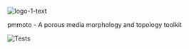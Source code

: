 
![logo-1-text](https://github.com/tmweigand/PMMoTo/assets/68024672/5f667c8f-5498-4597-9af0-76fd6a9bc59a)

pmmoto - A porous media morphology and topology toolkit


![Tests](https://github.com/tmweigand/PMMoTo/blob/main/.github/workflows/tests.yml/badge.svg)